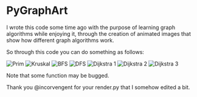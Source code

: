 # PyGraphArt

I wrote this code some time ago with the purpose of learning graph algorithms while enjoying it, through the creation of animated images that show how different graph algorithms work. 

So through this code you can do something as follows:

![Prim](https://drive.google.com/open?id=0B8T8Fw0kS2GbLS1MNFU0WkZXaEE)
![Kruskal](https://drive.google.com/open?id=0B8T8Fw0kS2GbQkZib29DS1RRRGs)
![BFS](https://drive.google.com/open?id=0B8T8Fw0kS2GbZVJDY2RmR0dVS28)
![DFS](https://drive.google.com/open?id=0B8T8Fw0kS2GbOURUS245VDR2bk0)
![Dijkstra 1](https://drive.google.com/open?id=0B8T8Fw0kS2GbWHRFbjIzaXZlcFU)
![Dijkstra 2](https://drive.google.com/open?id=0B8T8Fw0kS2GbWUVtT2RIaTRSNTA)
![Dijkstra 3](https://drive.google.com/open?id=0B8T8Fw0kS2GbcUtCa1hlSmdCMGc)

Note that some function may be bugged.

Thank you @incorvengent for your render.py that I somehow edited a bit.